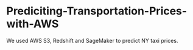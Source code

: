 # Prediciting-Transportation-Prices-with-AWS
We used AWS S3, Redshift and SageMaker to predict NY taxi prices. 
